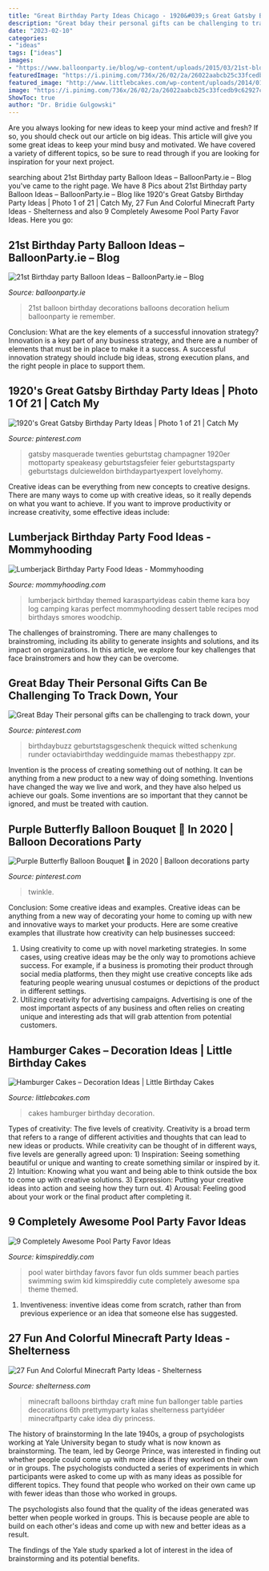 ```yaml
---
title: "Great Birthday Party Ideas Chicago - 1920&#039;s Great Gatsby Birthday Party Ideas"
description: "Great bday their personal gifts can be challenging to track down, your"
date: "2023-02-10"
categories:
- "ideas"
tags: ["ideas"]
images:
- "https://www.balloonparty.ie/blog/wp-content/uploads/2015/03/21st-blog.jpg"
featuredImage: "https://i.pinimg.com/736x/26/02/2a/26022aabcb25c33fcedb9c62927ccf06.jpg"
featured_image: "http://www.littlebcakes.com/wp-content/uploads/2014/01/Hamburger-Cakes-Pictures.jpg"
image: "https://i.pinimg.com/736x/26/02/2a/26022aabcb25c33fcedb9c62927ccf06.jpg"
ShowToc: true
author: "Dr. Bridie Gulgowski"
---
```



Are you always looking for new ideas to keep your mind active and fresh? If so, you should check out our article on big ideas. This article will give you some great ideas to keep your mind busy and motivated. We have covered a variety of different topics, so be sure to read through if you are looking for inspiration for your next project.

	

		
searching about 21st Birthday party Balloon Ideas – BalloonParty.ie – Blog you've came to the right page. We have 8 Pics about 21st Birthday party Balloon Ideas – BalloonParty.ie – Blog like 1920&#039;s Great Gatsby Birthday Party Ideas | Photo 1 of 21 | Catch My, 27 Fun And Colorful Minecraft Party Ideas - Shelterness and also 9 Completely Awesome Pool Party Favor Ideas. Here you go:
		
    
## 21st Birthday Party Balloon Ideas – BalloonParty.ie – Blog

<img loading=lazy src="https://www.balloonparty.ie/blog/wp-content/uploads/2015/03/21st-blog.jpg" onerror="this.onerror=null;this.src='https://tse1.mm.bing.net/th?id=OIP.uyq6wJUyGsz6YJE8NXEOvwHaJ4&amp;pid=15.1';" alt="21st Birthday party Balloon Ideas – BalloonParty.ie – Blog">

_Source: balloonparty.ie_

>21st balloon birthday decorations balloons decoration helium balloonparty ie remember. 

	

Conclusion: What are the key elements of a successful innovation strategy?
Innovation is a key part of any business strategy, and there are a number of elements that must be in place to make it a success. A successful innovation strategy should include big ideas, strong execution plans, and the right people in place to support them.

    
## 1920&#039;s Great Gatsby Birthday Party Ideas | Photo 1 Of 21 | Catch My

<img loading=lazy src="https://i.pinimg.com/736x/22/35/94/223594008693ba1025ba1f0669194e4d.jpg" onerror="this.onerror=null;this.src='https://tse2.mm.bing.net/th?id=OIP.7VVQkzlAQAkDx7fdMvTfMwHaLG&amp;pid=15.1';" alt="1920&#039;s Great Gatsby Birthday Party Ideas | Photo 1 of 21 | Catch My">

_Source: pinterest.com_

>gatsby masquerade twenties geburtstag champagner 1920er mottoparty speakeasy geburtstagsfeier feier geburtstagsparty geburtstags dulcieweldon birthdaypartyexpert lovelyhomy. 

	

Creative ideas can be everything from new concepts to creative designs. There are many ways to come up with creative ideas, so it really depends on what you want to achieve. If you want to improve productivity or increase creativity, some effective ideas include:

    
## Lumberjack Birthday Party Food Ideas - Mommyhooding

<img loading=lazy src="http://www.mommyhooding.com/wp-content/uploads/2018/10/lumberjackpancakes.jpg" onerror="this.onerror=null;this.src='https://tse3.mm.bing.net/th?id=OIP.jITPlsBTrqPOUrqpwmUXXAHaLH&amp;pid=15.1';" alt="Lumberjack Birthday Party Food Ideas - Mommyhooding">

_Source: mommyhooding.com_

>lumberjack birthday themed karaspartyideas cabin theme kara boy log camping karas perfect mommyhooding dessert table recipes mod birthdays smores woodchip. 

	

The challenges of brainstroming.
There are many challenges to brainstroming, including its ability to generate insights and solutions, and its impact on organizations. In this article, we explore four key challenges that face brainstromers and how they can be overcome.

    
## Great Bday Their Personal Gifts Can Be Challenging To Track Down, Your

<img loading=lazy src="https://i.pinimg.com/736x/32/5c/05/325c0508748dc394a46fe7af0b2e3d25.jpg" onerror="this.onerror=null;this.src='https://tse3.mm.bing.net/th?id=OIP.whGk-eaL0nmD7EGG9T_jZQAAAA&amp;pid=15.1';" alt="Great Bday Their personal gifts can be challenging to track down, your">

_Source: pinterest.com_

>birthdaybuzz geburtstagsgeschenk thequick witted schenkung runder octaviabirthday weddinguide mamas thebesthappy zpr. 

	

Invention is the process of creating something out of nothing. It can be anything from a new product to a new way of doing something. Inventions have changed the way we live and work, and they have also helped us achieve our goals. Some inventions are so important that they cannot be ignored, and must be treated with caution.

    
## Purple Butterfly Balloon Bouquet 🦋 In 2020 | Balloon Decorations Party

<img loading=lazy src="https://i.pinimg.com/736x/26/02/2a/26022aabcb25c33fcedb9c62927ccf06.jpg" onerror="this.onerror=null;this.src='https://tse2.mm.bing.net/th?id=OIP.y_kgI9akdefuBlCY6mZX6gHaJ3&amp;pid=15.1';" alt="Purple Butterfly Balloon Bouquet 🦋 in 2020 | Balloon decorations party">

_Source: pinterest.com_

>twinkle. 

	

Conclusion: Some creative ideas and examples.
Creative ideas can be anything from a new way of decorating your home to coming up with new and innovative ways to market your products. Here are some creative examples that illustrate how creativity can help businesses succeed:
1. Using creativity to come up with novel marketing strategies. In some cases, using creative ideas may be the only way to promotions achieve success. For example, if a business is promoting their product through social media platforms, then they might use creative concepts like ads featuring people wearing unusual costumes or depictions of the product in different settings.
2. Utilizing creativity for advertising campaigns. Advertising is one of the most important aspects of any business and often relies on creating unique and interesting ads that will grab attention from potential customers.

    
## Hamburger Cakes – Decoration Ideas | Little Birthday Cakes

<img loading=lazy src="http://www.littlebcakes.com/wp-content/uploads/2014/01/Hamburger-Cakes-Pictures.jpg" onerror="this.onerror=null;this.src='https://tse4.mm.bing.net/th?id=OIP.WYEOv1NceQSGccmcT47mzAHaJ4&amp;pid=15.1';" alt="Hamburger Cakes – Decoration Ideas | Little Birthday Cakes">

_Source: littlebcakes.com_

>cakes hamburger birthday decoration. 

	

Types of creativity: The five levels of creativity.
Creativity is a broad term that refers to a range of different activities and thoughts that can lead to new ideas or products. While creativity can be thought of in different ways, five levels are generally agreed upon: 1) Inspiration: Seeing something beautiful or unique and wanting to create something similar or inspired by it. 
2) Intuition: Knowing what you want and being able to think outside the box to come up with creative solutions. 
3) Expression: Putting your creative ideas into action and seeing how they turn out. 
4) Arousal: Feeling good about your work or the final product after completing it.

    
## 9 Completely Awesome Pool Party Favor Ideas

<img loading=lazy src="https://kimspireddiy.com/wp-content/uploads/2018/07/pool-party-favors-for-10-year-olds.jpg" onerror="this.onerror=null;this.src='https://tse2.mm.bing.net/th?id=OIP.7WFaP2f8mQ-SX5tASCyV3AAAAA&amp;pid=15.1';" alt="9 Completely Awesome Pool Party Favor Ideas">

_Source: kimspireddiy.com_

>pool water birthday favors favor fun olds summer beach parties swimming swim kid kimspireddiy cute completely awesome spa theme themed. 

	

1. Inventiveness: inventive ideas come from scratch, rather than from previous experience or an idea that someone else has suggested.

    
## 27 Fun And Colorful Minecraft Party Ideas - Shelterness

<img loading=lazy src="https://i.shelterness.com/2016/10/08-Minecraft-balloons.jpg" onerror="this.onerror=null;this.src='https://tse4.mm.bing.net/th?id=OIP.q0X725zrkuhXpe88tdc_WgHaLN&amp;pid=15.1';" alt="27 Fun And Colorful Minecraft Party Ideas - Shelterness">

_Source: shelterness.com_

>minecraft balloons birthday craft mine fun ballonger table parties decorations 6th prettymyparty kalas shelterness partyidéer minecraftparty cake idea diy princess. 

	

The history of brainstorming
In the late 1940s, a group of psychologists working at Yale University began to study what is now known as brainstorming. The team, led by George Prince, was interested in finding out whether people could come up with more ideas if they worked on their own or in groups.
The psychologists conducted a series of experiments in which participants were asked to come up with as many ideas as possible for different topics. They found that people who worked on their own came up with fewer ideas than those who worked in groups.

The psychologists also found that the quality of the ideas generated was better when people worked in groups. This is because people are able to build on each other's ideas and come up with new and better ideas as a result.

The findings of the Yale study sparked a lot of interest in the idea of brainstorming and its potential benefits.


